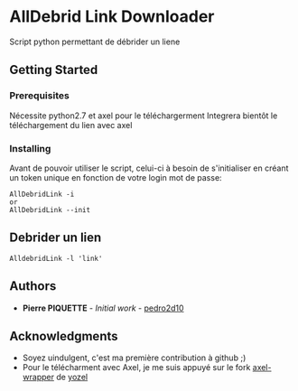 # AllDebrid Link Downloader

Script python permettant de débrider un liene

## Getting Started

### Prerequisites

Nécessite python2.7 et axel pour le téléchargerment
Integrera bientôt le téléchargement du lien avec axel

### Installing

Avant de pouvoir utiliser le script, celui-ci à besoin de s'initialiser en créant un token unique en fonction de votre login mot de passe:


```
AllDebridLink -i
or
AllDebridLink --init
```

## Debrider un lien

```
AlldebridLink -l 'link'
```

## Authors

* **Pierre PIQUETTE** - *Initial work* - [pedro2d10](https://github.com/pedro2d10)

## Acknowledgments

* Soyez uindulgent, c'est ma première contribution à github ;)
* Pour le télécharment avec Axel, je me suis appuyé sur le fork [axel-wrapper](https://github.com/yozel/axel-wrapper) de [yozel](https://github.com/yozel)
